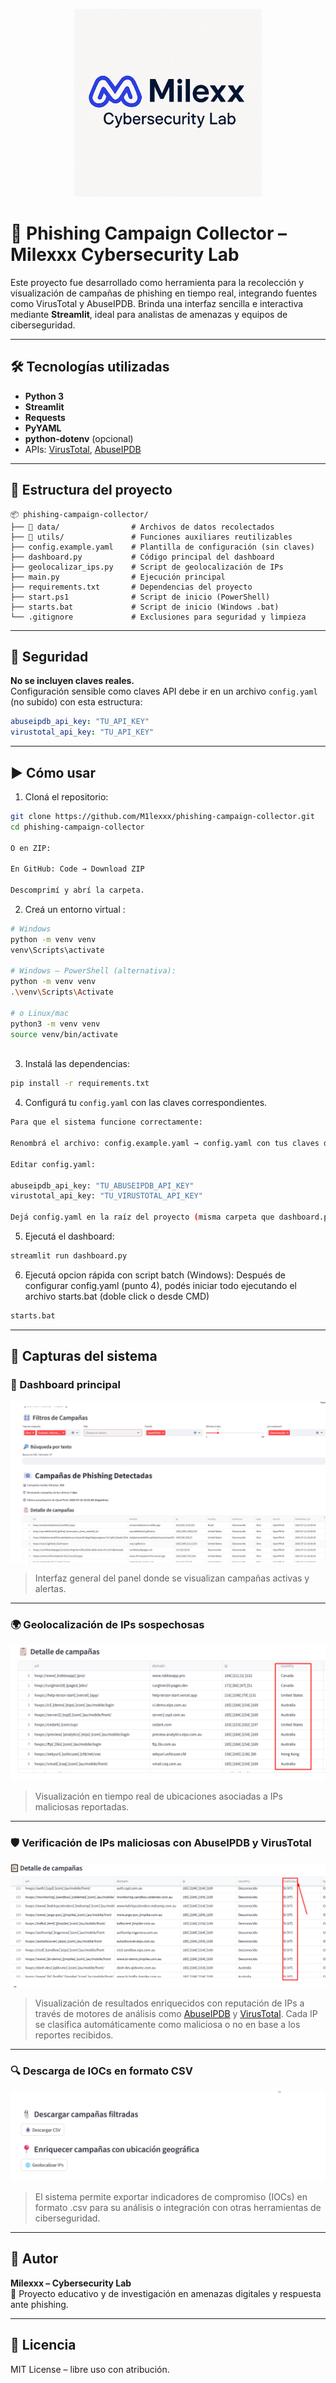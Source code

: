 
<p align="center">
  <img src="https://github.com/M1lexxx/phishing-campaign-collector/raw/main/logo-milexx.jpeg" alt="Milexx Cybersecurity Lab" width="300"/>
</p>

# 📧 Phishing Campaign Collector – Milexxx Cybersecurity Lab

Este proyecto fue desarrollado como herramienta para la recolección y visualización de campañas de phishing en tiempo real, integrando fuentes como VirusTotal y AbuseIPDB. Brinda una interfaz sencilla e interactiva mediante **Streamlit**, ideal para analistas de amenazas y equipos de ciberseguridad.

---

## 🛠️ Tecnologías utilizadas

- **Python 3**
- **Streamlit**
- **Requests**
- **PyYAML**
- **python-dotenv** (opcional)
- APIs: [VirusTotal](https://www.virustotal.com/), [AbuseIPDB](https://www.abuseipdb.com/)

---

## 📁 Estructura del proyecto

```
📦 phishing-campaign-collector/
├── 📂 data/                # Archivos de datos recolectados
├── 📂 utils/               # Funciones auxiliares reutilizables
├── config.example.yaml    # Plantilla de configuración (sin claves)
├── dashboard.py           # Código principal del dashboard
├── geolocalizar_ips.py    # Script de geolocalización de IPs
├── main.py                # Ejecución principal
├── requirements.txt       # Dependencias del proyecto
├── start.ps1              # Script de inicio (PowerShell)
├── starts.bat             # Script de inicio (Windows .bat)
└── .gitignore             # Exclusiones para seguridad y limpieza
```

---

## 🔐 Seguridad

**No se incluyen claves reales.**  
Configuración sensible como claves API debe ir en un archivo `config.yaml` (no subido) con esta estructura:

```yaml
abuseipdb_api_key: "TU_API_KEY"
virustotal_api_key: "TU_API_KEY"
```
---

## ▶️ Cómo usar

1. Cloná el repositorio:
```bash
git clone https://github.com/M1lexxx/phishing-campaign-collector.git
cd phishing-campaign-collector

O en ZIP:

En GitHub: Code → Download ZIP

Descomprimí y abrí la carpeta.

```

2. Creá un entorno virtual :
```bash
# Windows
python -m venv venv
venv\Scripts\activate

# Windows – PowerShell (alternativa):
python -m venv venv
.\venv\Scripts\Activate

# o Linux/mac
python3 -m venv venv
source venv/bin/activate
   
```

3. Instalá las dependencias:
```bash
pip install -r requirements.txt
```

4. Configurá tu `config.yaml` con las claves correspondientes.
```bash
Para que el sistema funcione correctamente:

Renombrá el archivo: config.example.yaml → config.yaml con tus claves de AbuseIPDB y VirusTotal.

Editar config.yaml:

abuseipdb_api_key: "TU_ABUSEIPDB_API_KEY"
virustotal_api_key: "TU_VIRUSTOTAL_API_KEY"

Dejá config.yaml en la raíz del proyecto (misma carpeta que dashboard.py).

```

5. Ejecutá el dashboard:
```bash
streamlit run dashboard.py
```
6. Ejecutá opcion rápida con script batch (Windows):
Después de configurar config.yaml (punto 4), podés iniciar todo ejecutando el archivo starts.bat (doble click o desde CMD)

```bash
starts.bat
```
---

## 📸 Capturas del sistema

### 🧠 Dashboard principal

![Dashboard en ejecución](https://github.com/M1lexxx/phishing-campaign-collector/raw/main/screenshot-dashboard.jpg)

> Interfaz general del panel donde se visualizan campañas activas y alertas.

---

### 🌍 Geolocalización de IPs sospechosas

![IPs geolocalizadas](https://github.com/M1lexxx/phishing-campaign-collector/raw/main/screenshot-geolocalizacion.jpg)

> Visualización en tiempo real de ubicaciones asociadas a IPs maliciosas reportadas.

---

### 🛡️ Verificación de IPs maliciosas con AbuseIPDB y VirusTotal

![IPs geolocalizadas](https://github.com/M1lexxx/phishing-campaign-collector/raw/main/vt.jpg)

> Visualización de resultados enriquecidos con reputación de IPs a través de motores de análisis como [AbuseIPDB](https://www.abuseipdb.com/) y [VirusTotal](https://www.virustotal.com/). Cada IP se clasifica automáticamente como maliciosa o no en base a los reportes recibidos.

---

### 🔍 Descarga de IOCs en formato CSV

![Consulta API](https://github.com/M1lexxx/phishing-campaign-collector/raw/main/screenshot-csv.jpg)

> El sistema permite exportar indicadores de compromiso (IOCs) en formato .csv para su análisis o integración con otras herramientas de ciberseguridad.

---

## 👤 Autor

**Milexxx – Cybersecurity Lab**  
🔎 Proyecto educativo y de investigación en amenazas digitales y respuesta ante phishing.

---

## 📄 Licencia

MIT License – libre uso con atribución.
